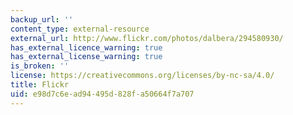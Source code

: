 ```yaml
---
backup_url: ''
content_type: external-resource
external_url: http://www.flickr.com/photos/dalbera/294580930/
has_external_licence_warning: true
has_external_license_warning: true
is_broken: ''
license: https://creativecommons.org/licenses/by-nc-sa/4.0/
title: Flickr
uid: e98d7c6e-ad94-495d-828f-a50664f7a707
---
```


